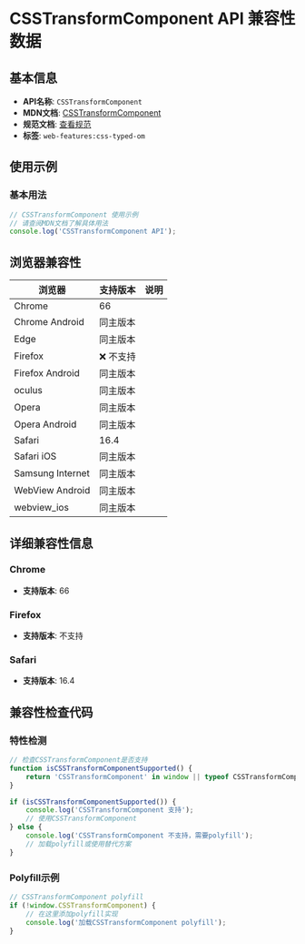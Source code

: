 # CSSTransformComponent API 兼容性数据

## 基本信息

- **API名称**: `CSSTransformComponent`
- **MDN文档**: [CSSTransformComponent](https://developer.mozilla.org/docs/Web/API/CSSTransformComponent)
- **规范文档**: [查看规范](https://drafts.css-houdini.org/css-typed-om/#csstransformcomponent)
- **标签**: `web-features:css-typed-om`

## 使用示例

### 基本用法

```javascript
// CSSTransformComponent 使用示例
// 请查阅MDN文档了解具体用法
console.log('CSSTransformComponent API');
```

## 浏览器兼容性

| 浏览器 | 支持版本 | 说明 |
|--------|----------|------|
| Chrome | 66 |  |
| Chrome Android | 同主版本 |  |
| Edge | 同主版本 |  |
| Firefox | ❌ 不支持 |  |
| Firefox Android | 同主版本 |  |
| oculus | 同主版本 |  |
| Opera | 同主版本 |  |
| Opera Android | 同主版本 |  |
| Safari | 16.4 |  |
| Safari iOS | 同主版本 |  |
| Samsung Internet | 同主版本 |  |
| WebView Android | 同主版本 |  |
| webview_ios | 同主版本 |  |

## 详细兼容性信息

### Chrome

- **支持版本**: 66

### Firefox

- **支持版本**: 不支持

### Safari

- **支持版本**: 16.4

## 兼容性检查代码

### 特性检测

```javascript
// 检查CSSTransformComponent是否支持
function isCSSTransformComponentSupported() {
    return 'CSSTransformComponent' in window || typeof CSSTransformComponent !== 'undefined';
}

if (isCSSTransformComponentSupported()) {
    console.log('CSSTransformComponent 支持');
    // 使用CSSTransformComponent
} else {
    console.log('CSSTransformComponent 不支持，需要polyfill');
    // 加载polyfill或使用替代方案
}
```

### Polyfill示例

```javascript
// CSSTransformComponent polyfill
if (!window.CSSTransformComponent) {
    // 在这里添加polyfill实现
    console.log('加载CSSTransformComponent polyfill');
}
```

